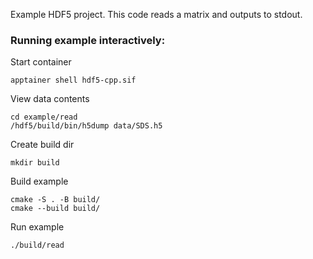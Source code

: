 Example HDF5 project. This code reads a matrix and outputs to stdout.

### Running example interactively:

Start container

```
apptainer shell hdf5-cpp.sif
```

View data contents

```
cd example/read
/hdf5/build/bin/h5dump data/SDS.h5
```

Create build dir

```
mkdir build
```

Build example

```
cmake -S . -B build/
cmake --build build/
```

Run example

```
./build/read
```
